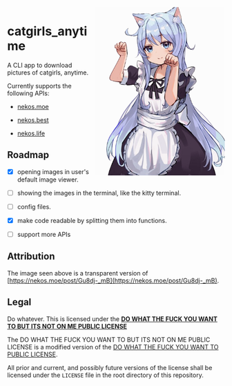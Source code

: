 <img src="img/meow.png" align="right" width="300">

# catgirls_anytime

A CLI app to download pictures of catgirls, anytime.

Currently supports the following APIs:

- [nekos.moe](https://nekos.moe)

- [nekos.best](https://nekos.best)

- [nekos.life](https://nekos.life)

## Roadmap

- [x] opening images in user's default image viewer.

- [ ] showing the images in the terminal, like the kitty terminal.

- [ ] config files.

- [x] make code readable by splitting them into functions.

- [ ] support more APIs

## Attribution

The image seen above is a transparent version of [https://nekos.moe/post/Gu8dj-_mB](https://nekos.moe/post/Gu8dj-_mB).

## Legal

Do whatever. This is licensed under the **[DO WHAT THE FUCK YOU WANT TO BUT ITS NOT ON ME PUBLIC LICENSE](./LICENSE)**

The DO WHAT THE FUCK YOU WANT TO BUT ITS NOT ON ME PUBLIC LICENSE is a modified version of the [DO WHAT THE FUCK YOU WANT TO PUBLIC LICENSE](http://wtfpl.net).

All prior and current, and possibly future versions of the license shall be licensed under the `LICENSE` file in the root directory of this repository.

